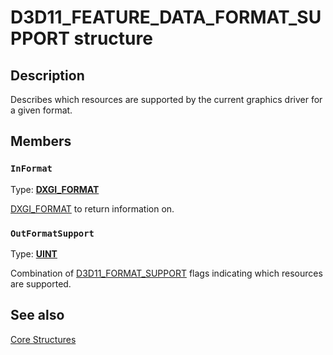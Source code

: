 # D3D11_FEATURE_DATA_FORMAT_SUPPORT structure

## Description

Describes which resources are supported by the current graphics driver for a given format.

## Members

### `InFormat`

Type: **[DXGI_FORMAT](https://learn.microsoft.com/windows/desktop/api/dxgiformat/ne-dxgiformat-dxgi_format)**

[DXGI_FORMAT](https://learn.microsoft.com/windows/desktop/api/dxgiformat/ne-dxgiformat-dxgi_format) to return information on.

### `OutFormatSupport`

Type: **[UINT](https://learn.microsoft.com/windows/desktop/WinProg/windows-data-types)**

Combination of [D3D11_FORMAT_SUPPORT](https://learn.microsoft.com/windows/desktop/api/d3d11/ne-d3d11-d3d11_format_support) flags indicating which resources are supported.

## See also

[Core Structures](https://learn.microsoft.com/windows/desktop/direct3d11/d3d11-graphics-reference-d3d11-core-structures)